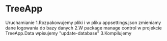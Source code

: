 # TreeApp
Uruchamianie
1.Rozpakowujemy pliki i w pliku appsettings.json zmieniamy dane logowania do bazy danych
2.W package manage control w projekcie TreeApp.Data wpisujemy "update-database"
3.Kompilujemy
